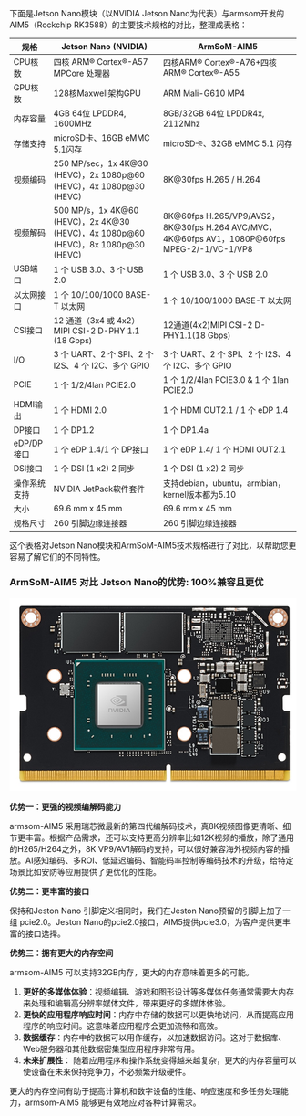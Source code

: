 下面是Jetson Nano模块（以NVIDIA Jetson Nano为代表）与armsom开发的AIM5（Rockchip RK3588）的主要技术规格的对比，整理成表格：

| 规格                                 | Jetson Nano (NVIDIA)                | ArmSoM-AIM5              |
|--------------------------------------|-----------------------------------|--------------------------------|
| CPU核数    | 四核 ARM® Cortex®-A57 MPCore 处理器    | 四核ARM® Cortex®-A76+四核 ARM® Cortex®-A55 |
| GPU核数    | 128核Maxwell架构GPU   | ARM Mali-G610 MP4                 |
| 内存容量   | 4GB 64位 LPDDR4, 1600MHz   | 8GB/32GB 64位 LPDDR4x, 2112Mhz  |
| 存储支持  | microSD卡、16GB eMMC 5.1闪存  | microSD卡、32GB eMMC 5.1 闪存   |
| 视频编码  | 250 MP/sec，1x 4K@30 (HEVC)，2x 1080p@60 (HEVC)，4x 1080p@30 (HEVC)  |  8K@30fps H.265 / H.264  |
| 视频解码  | 500 MP/s，1x 4K@60 (HEVC)，2x 4K@30 (HEVC)，4x 1080p@60 (HEVC)，8x 1080p@30 (HEVC)  |  8K@60fps H.265/VP9/AVS2，8K@30fps H.264 AVC/MVC，4K@60fps AV1，1080P@60fps MPEG-2/-1/VC-1/VP8 |
| USB端口  | 1 个 USB 3.0、3 个 USB 2.0  | 1 个 USB 3.0、3 个 USB 2.0  |
| 以太网接口    | 1 个 10/100/1000 BASE-T 以太网 | 1 个 10/100/1000 BASE-T 以太网   |
| CSI接口 | 12 通道（3x4 或 4x2）MIPI CSI-2 D-PHY 1.1 (18 Gbps)     | 12通道(4x2)MIPI CSI-2 D-PHY1.1(18 Gbps)      |
| I/O        | 3 个 UART、2 个 SPI、2 个 I2S、4 个 I2C、多个 GPIO        | 3 个 UART、2 个 SPI、2 个 I2S、4 个 I2C、多个 GPIO   |
| PCIE    | 1 个 1/2/4lan PCIE2.0  | 1 个 1/2/4lan PCIE3.0 & 1 个 1lan PCIE2.0   |
| HDMI输出      | 1 个 HDMI 2.0  | 1 个 HDMI OUT2.1  / 1 个 eDP 1.4   |
| DP接口    | 1 个 DP1.2  | 1 个 DP1.4a |
| eDP/DP接口    | 1 个 eDP 1.4/1 个 DP接口  | 1 个 eDP 1.4/ 1 个 HDMI OUT2.1  |
|  DSI接口    | 1 个 DSI (1 x2) 2 同步  | 1 个 DSI (1 x2) 2 同步 |
| 操作系统支持    | NVIDIA JetPack软件套件 | 支持debian，ubuntu，armbian，kernel版本都为5.10                 |
| 大小   | 69.6 mm x 45 mm  | 69.6 mm x 45 mm |
|规格尺寸|260 引脚边缘连接器| 260 引脚边缘连接器|

这个表格对Jetson Nano模块和ArmSoM-AIM5技术规格进行了对比，以帮助您更容易了解它们的不同特性。

### ArmSoM-AIM5 对比 Jetson Nano的优势: 100%兼容且更优

![JetsonNano_product](https://github.com/ArmSoM/Embedded-Technology-Blog/blob/main/image/Jetson_nano/JetsonNano_product.png)

**优势一：更强的视频编解码能力**

armsom-AIM5 采用瑞芯微最新的第四代编解码技术，真8K视频图像更清晰、细节更丰富。根据产品需求，还可以支持更高分辨率比如12K视频的播放，除了通用的H265/H264之外，8K VP9/AV1解码的支持，可以很好兼容海外视频内容的播放。AI感知编码、多ROI、低延迟编码、智能码率控制等编码技术的升级，给特定场景比如安防等应用提供了更优化的性能。

**优势二：更丰富的接口**

保持和Jeston Nano 引脚定义相同时，我们在Jeston Nano预留的引脚上加了一组 pcie2.0。Jeston Nano的pcie2.0接口，AIM5提供pcie3.0，为客户提供更丰富的接口选择。

**优势三：拥有更大的内存空间**

armsom-AIM5 可以支持32GB内存，更大的内存意味着更多的可能。
1. **更好的多媒体体验**：视频编辑、游戏和图形设计等多媒体任务通常需要大内存来处理和编辑高分辨率媒体文件，带来更好的多媒体体验。
2. **更快的应用程序响应时间**：内存中存储的数据可以更快地访问，从而提高应用程序的响应时间。这意味着应用程序会更加流畅和高效。
3. **数据缓存**：内存中的数据可以用作缓存，以加速数据访问。这对于数据库、Web服务器和其他数据密集型应用程序非常有用。
4. **未来扩展性**： 随着应用程序和操作系统变得越来越复杂，更大的内存容量可以使设备在未来保持竞争力，不必频繁升级硬件。

更大的内存空间有助于提高计算机和数字设备的性能、响应速度和多任务处理能力，armsom-AIM5 能够更有效地应对各种计算需求。
